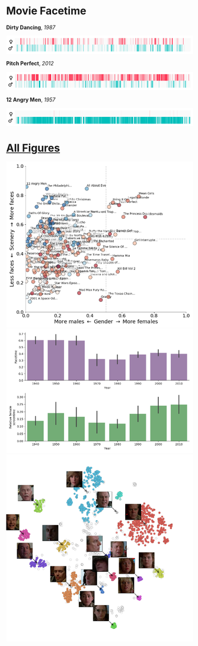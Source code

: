 # Movie Facetime

**Dirty Dancing**, _1987_

![](figures/Dirty.Dancing.1987.BDRip.x264-DJ.mkv.png)


**Pitch Perfect**, _2012_

![](figures/Pitch.Perfect.2012.BluRay.720p.H264.mp4.png)

**12 Angry Men**, _1957_

![](figures/12.Angry.Men.1957.DVDRip.x264-DJ.mkv.png)

# [All Figures](docs/gallery_figures.md)

![](docs/figures/ratio_plot_titles.png)
![](docs/figures/barplot_yearsVsFaceAndFemales.png)
![](tSNE/Fargo.1996.REMASTERED.BluRay.720p.H264.mp4.png)